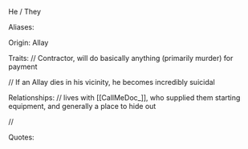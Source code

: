 He / They

Aliases:

Origin: Allay

Traits:
 // Contractor, will do basically anything (primarily murder) for payment

 // If an Allay dies in his vicinity, he becomes incredibly suicidal
 
Relationships:
 // lives with [[CallMeDoc_]], who supplied them starting equipment, and generally a place to hide out
 
 //

Quotes:
